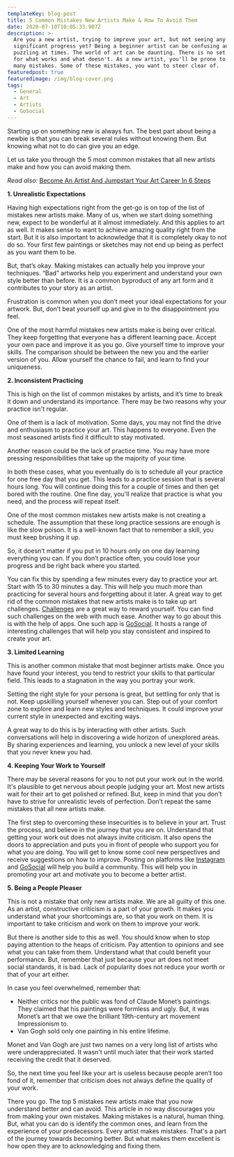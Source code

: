 ```yaml
---
templateKey: blog-post
title: 5 Common Mistakes New Artists Make & How To Avoid Them
date: 2020-07-10T10:05:33.907Z
description: >-
  Are you a new artist, trying to improve your art, but not seeing any
  significant progress yet? Being a beginner artist can be confusing and even
  puzzling at times. The world of art can be daunting. There is no set guideline
  for what works and what doesn't. As a new artist, you'll be prone to making
  many mistakes. Some of these mistakes, you want to steer clear of.
featuredpost: true
featuredimage: /img/blog-cover.png
tags:
  - General
  - Art
  - Artists
  - GoSocial
---
```

Starting up on something new is always fun. The best part about being a newbie is that you can break several rules without knowing them. But knowing what not to do can give you an edge.

Let us take you through the 5 most common mistakes that all new artists make and how you can avoid making them.

_Read also:_ [Become An Artist And Jumpstart Your Art Career In 6 Steps](https://getgosocial.app/blog/2020-07-03-how-to-become-an-artist-1/)

**1. Unrealistic Expectations**

Having high expectations right from the get-go is on top of the list of mistakes new artists make. Many of us, when we start doing something new, expect to be wonderful at it almost immediately. And this applies to art as well. It makes sense to want to achieve amazing quality right from the start. But it is also important to acknowledge that it is completely okay to not do so.  Your first few paintings or sketches may not end up being as perfect as you want them to be.

But, that’s okay. Making mistakes can actually help you improve your techniques. “Bad” artworks help you experiment and understand your own style better than before. It is a common byproduct of any art form and it contributes to your story as an artist.

Frustration is common when you don’t meet your ideal expectations for your artwork. But, don’t beat yourself up and give in to the disappointment you feel.

One of the most harmful mistakes new artists make is being over critical. They keep forgetting that everyone has a different learning pace. Accept your own pace and improve it as you go. Give yourself time to improve your skills. The comparison should be between the new you and the earlier version of you. Allow yourself the chance to fail, and learn to find your uniqueness.

**2. Inconsistent Practicing**

This is high on the list of common mistakes by artists, and it’s time to break it down and understand its importance. There may be two reasons why your practice isn't regular.

One of them is a lack of motivation. Some days, you may not find the drive and enthusiasm to practice your art. This happens to everyone. Even the most seasoned artists find it difficult to stay motivated.

Another reason could be the lack of practice time. You may have more pressing responsibilities that take up the majority of your time.

In both these cases, what you eventually do is to schedule all your practice for one free day that you get. This leads to a practice session that is several hours long. You will continue doing this for a couple of times and then get bored with the routine. One fine day, you'll realize that practice is what you need, and the process will repeat itself.

One of the most common mistakes new artists make is not creating a schedule. The assumption that these long practice sessions are enough is like the slow poison. It is a well-known fact that to remember a skill, you must keep brushing it up.

So, it doesn’t matter if you put in 10 hours only on one day learning everything you can. If you don’t practice often, you could lose your progress and be right back where you started.

You can fix this by spending a few minutes every day to practice your art. Start with 15 to 30 minutes a day. This will help you much more than practicing for several hours and forgetting about it later. A great way to get rid of the common mistakes that new artists make is to take up art challenges. [Challenges](https://getgosocial.app/tags/challenge/) are a great way to reward yourself. You can find such challenges on the web with much ease. Another way to go about this is with the help of apps. One such app is [GoSocial](https://getgosocial.app). It hosts a range of interesting challenges that will help you stay consistent and inspired to create your art.

**3. Limited Learning**

This is another common mistake that most beginner artists make. Once you have found your interest, you tend to restrict your skills to that particular field. This leads to a stagnation in the way you portray your work.

Setting the right style for your persona is great, but settling for only that is not.  Keep upskilling yourself whenever you can. Step out of your comfort zone to explore and learn new styles and techniques. It could improve your current style in unexpected and exciting ways.

A great way to do this is by interacting with other artists. Such conversations will help in discovering a wide horizon of unexplored areas. By sharing experiences and learning, you unlock a new level of your skills that you never knew you had.

**4. Keeping Your Work to Yourself**

There may be several reasons for you to not put your work out in the world. It's plausible to get nervous about people judging your art. Most new artists wait for their art to get polished or refined. But, keep in mind that you don’t have to strive for unrealistic levels of perfection. Don’t repeat the same mistakes that all new artists make.

The first step to overcoming these insecurities is to believe in your art. Trust the process, and believe in the journey that you are on. Understand that getting your work out does not always invite criticism. It also opens the doors to appreciation and puts you in front of people who support you for what you are doing. You will get to know some cool new perspectives and receive suggestions on how to improve. Posting on platforms like [Instagram](https://instagram.com) and [GoSocial](https://getgosocial.app) will help you build a community.  This will help you in promoting your art and motivate you to become a better artist.

**5. Being a People Pleaser**

This is not a mistake that only new artists make. We are all guilty of this one. As an artist, constructive criticism is a part of your growth. It makes you understand what your shortcomings are, so that you work on them.  It is important to take criticism and work on them to improve your work.

But there is another side to this as well. You should know when to stop paying attention to the heaps of criticism. Pay attention to opinions and see what you can take from them. Understand what that could benefit your performance. But, remember that just because your art does not meet social standards, it is bad. Lack of popularity does not reduce your worth or that of your art either.

In case you feel overwhelmed, remember that:

* Neither critics nor the public was fond of Claude Monet’s paintings. They claimed that his paintings were formless and ugly. But, it was Monet’s art that we owe the brilliant 19th-century art movement Impressionism to.
* Van Gogh sold only one painting in his entire lifetime.

Monet and Van Gogh are just two names on a very long list of artists who were underappreciated. It wasn't until much later that their work started receiving the credit that it deserved.

So, the next time you feel like your art is useless because people aren’t too fond of it, remember that criticism does not always define the quality of your work.

There you go. The top 5 mistakes new artists make that you now understand better and can avoid. This article in no way discourages you from making your own mistakes.  Making mistakes is a natural, human thing. But, what you can do is identify the common ones, and learn from the experience of your predecessors. Every artist makes mistakes. That's a part of the journey towards becoming better. But what makes them excellent is how open they are to acknowledging and fixing them.
